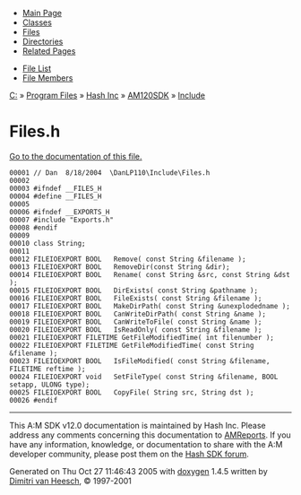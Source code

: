<div class="tabs">

- [Main Page](index.md)
- [Classes](annotated.md)
- <span id="current">[Files](files.md)</span>
- [Directories](dirs.md)
- [Related Pages](pages.md)

</div>

<div class="tabs">

- [File List](files.md)
- [File Members](globals.md)

</div>

<div class="nav">

<a href="dir_C_3A_2F.md" class="el">C:</a> » <a href="dir_C_3A_2FProgram_20Files_2F.md" class="el">Program Files</a> » <a href="dir_C_3A_2FProgram_20Files_2FHash_20Inc_2F.md" class="el">Hash Inc</a> » <a href="dir_C_3A_2FProgram_20Files_2FHash_20Inc_2FAM120SDK_2F.md" class="el">AM120SDK</a> » <a href="dir_C_3A_2FProgram_20Files_2FHash_20Inc_2FAM120SDK_2FInclude_2F.md" class="el">Include</a>

</div>

# Files.h

[Go to the documentation of this file.](Files_8h.md)

<div class="fragment">

``` fragment
00001 // Dan  8/18/2004  \DanLP110\Include\Files.h
00002 
00003 #ifndef __FILES_H
00004 #define __FILES_H
00005 
00006 #ifndef __EXPORTS_H
00007 #include "Exports.h"
00008 #endif
00009 
00010 class String;
00011 
00012 FILEIOEXPORT BOOL   Remove( const String &filename );
00013 FILEIOEXPORT BOOL   RemoveDir(const String &dir);
00014 FILEIOEXPORT BOOL   Rename( const String &src, const String &dst );
00015 FILEIOEXPORT BOOL   DirExists( const String &pathname );
00016 FILEIOEXPORT BOOL   FileExists( const String &filename );
00017 FILEIOEXPORT BOOL   MakeDirPath( const String &unexplodedname );
00018 FILEIOEXPORT BOOL   CanWriteDirPath( const String &name );
00019 FILEIOEXPORT BOOL   CanWriteToFile( const String &name );
00020 FILEIOEXPORT BOOL   IsReadOnly( const String &filename );
00021 FILEIOEXPORT FILETIME GetFileModifiedTime( int filenumber );
00022 FILEIOEXPORT FILETIME GetFileModifiedTime( const String &filename );
00023 FILEIOEXPORT BOOL   IsFileModified( const String &filename, FILETIME reftime );
00024 FILEIOEXPORT void   SetFileType( const String &filename, BOOL setapp, ULONG type);
00025 FILEIOEXPORT BOOL   CopyFile( String src, String dst );
00026 #endif
```

</div>

------------------------------------------------------------------------

<span class="small">This A:M SDK v12.0 documentation is maintained by Hash Inc. Please address any comments concerning this documentation to [AMReports](http://www.hash.com/reports). If you have any information, knowledge, or documentation to share with the A:M developer community, please post them on the [Hash SDK forum](http://www.hash.com/forums/index.php?showforum=11).</span>

Generated on Thu Oct 27 11:46:43 2005 with [<span class="image placeholder" original-image-src="doxygen.png" original-image-title="" height="45" width="100" align="middle" border="0">doxygen</span>](http://www.doxygen.org/index.html) 1.4.5 written by [Dimitri van Heesch](mailto:dimitri@stack.nl), © 1997-2001
